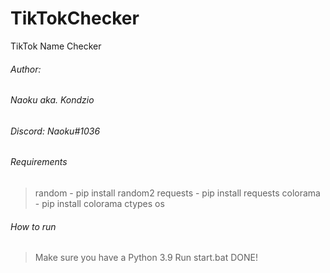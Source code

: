 # TikTokChecker
TikTok Name Checker
###### Author: 
###### Naoku aka. Kondzio
###### Discord: Naoku#1036


###### Requirements
>random - pip install random2
>requests - pip install requests
>colorama - pip install colorama
>ctypes
>os



###### How to run
>Make sure you have a Python 3.9
>Run start.bat
>DONE! 
